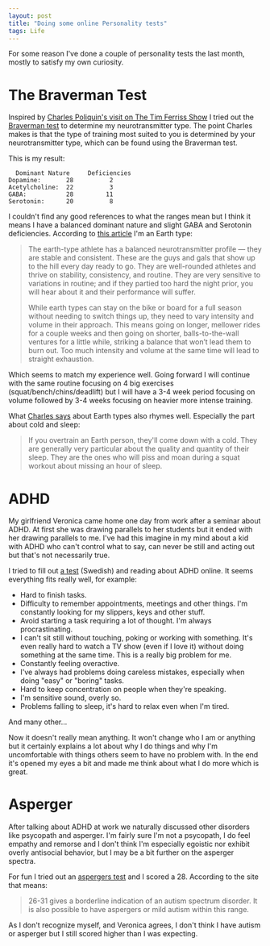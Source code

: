 ```yaml
---
layout: post
title: "Doing some online Personality tests"
tags: Life
---
```


For some reason I've done a couple of personality tests the last month, mostly to satisfy my own curiosity.

# The Braverman Test

Inspired by [Charles Poliquin's visit on The Tim Ferriss Show][charles_tim] I tried out the [Braverman test][] to determine my neurotransmitter type. The point Charles makes is that the type of training most suited to you is determined by your neurotransmitter type, which can be found using the Braverman test.

This is my result:

```
  Dominant Nature     Deficiencies
Dopamine:       28          2
Acetylcholine:  22          3
GABA:           28         11
Serotonin:      20          8
```

I couldn't find any good references to what the ranges mean but I think it means I have a balanced dominant nature and slight GABA and Serotonin deficiencies. According to [this article][type_of_athlete] I'm an Earth type:

> The earth-type athlete has a balanced neurotransmitter profile — they are stable and consistent. These are the guys and gals that show up to the hill every day ready to go. They are well-rounded athletes and thrive on stability, consistency, and routine. They are very sensitive to variations in routine; and if they partied too hard the night prior, you will hear about it and their performance will suffer.
>
> While earth types can stay on the bike or board for a full season without needing to switch things up, they need to vary intensity and volume in their approach. This means going on longer, mellower rides for a couple weeks and then going on shorter, balls-to-the-wall ventures for a little while, striking a balance that won’t lead them to burn out. Too much intensity and volume at the same time will lead to straight exhaustion.

Which seems to match my experience well. Going forward I will continue with the same routine focusing on 4 big exercises (squat/bench/chins/deadlift) but I will have a 3-4 week period focusing on volume followed by 3-4 weeks focusing on heavier more intense training.

What [Charles says][charles_type] about Earth types also rhymes well. Especially the part about cold and sleep:

> If you overtrain an Earth person, they'll come down with a cold. They are generally very particular about the quality and quantity of their sleep. They are the ones who will piss and moan during a squat workout about missing an hour of sleep.

[charles_type]: https://www.t-nation.com/training/five-elements
[Braverman test]: http://advancedpsychcare.tripod.com/sitebuildercontent/sitebuilderfiles/braverman.test.pdf
[charles_tim]: http://fourhourworkweek.com/2015/07/21/charles-poliquin/ 
[type_of_athlete]: http://www.theinertia.com/surf/the-five-elements-of-athlete-its-all-about-neurotransmitters/

# ADHD

My girlfriend Veronica came home one day from work after a seminar about ADHD. At first she was drawing parallels to her students but it ended with her drawing parallels to me. I've had this imagine in my mind about a kid with ADHD who can't control what to say, can never be still and acting out but that's not necessarily true.

I tried to fill out [a test][ADHD test] (Swedish) and reading about ADHD online. It seems everything fits really well, for example:

* Hard to finish tasks.
* Difficulty to remember appointments, meetings and other things. I'm constantly looking for my slippers, keys and other stuff.
* Avoid starting a task requiring a lot of thought. I'm always procrastinating.
* I can't sit still without touching, poking or working with something. It's even really hard to watch a TV show (even if I love it) without doing something at the same time. This is a really big problem for me.
* Constantly feeling overactive.
* I've always had problems doing careless mistakes, especially when doing "easy" or "boring" tasks.
* Hard to keep concentration on people when they're speaking.
* I'm sensitive sound, overly so.
* Problems falling to sleep, it's hard to relax even when I'm tired.

And many other...

Now it doesn't really mean anything. It won't change who I am or anything but it certainly explains a lot about why I do things and why I'm uncomfortable with things others seem to have no problem with. In the end it's opened my eyes a bit and made me think about what I do more which is great.

[ADHD test]: http://adhd-npf.com/wp-content/uploads/2009/01/18Q-ADHDTest.pdf

# Asperger

After talking about ADHD at work we naturally discussed other disorders like psycopath and asperger. I'm fairly sure I'm not a psycopath, I do feel empathy and remorse and I don't think I'm especially egoistic nor exhibit overly antisocial behavior, but I may be a bit further on the asperger spectra.

For fun I tried out an [aspergers test][] and I scored a 28. According to the site that means:

> 26-31 gives a borderline indication of an autism spectrum disorder. It is also possible to have aspergers or mild autism within this range.

As I don't recognize myself, and Veronica agrees, I don't think I have autism or asperger but I still scored higher than I was expecting.

[aspergers test]: <http://aspergerstest.net/aq-test/>

